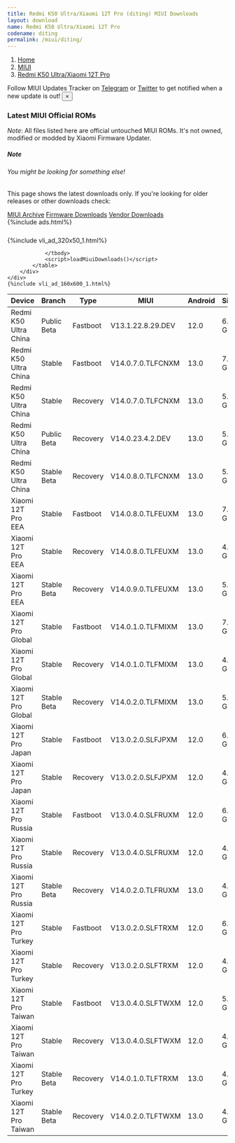 ```yaml
---
title: Redmi K50 Ultra/Xiaomi 12T Pro (diting) MIUI Downloads
layout: download
name: Redmi K50 Ultra/Xiaomi 12T Pro
codename: diting
permalink: /miui/diting/
---
```

<nav aria-label="breadcrumb">
    <ol class="breadcrumb">
        <li class="breadcrumb-item"><a href="/">Home</a></li>
        <li class="breadcrumb-item"><a href="/miui/">MIUI</a></li>
        <li class="breadcrumb-item active" aria-current="page"><a href="/miui/diting/">Redmi K50 Ultra/Xiaomi 12T Pro</a></li>
    </ol>
</nav>
<div class="alert alert-primary alert-dismissible fade show" role="alert">
    Follow MIUI Updates Tracker on <a href="https://t.me/MIUIUpdatesTracker" class="alert-link">Telegram</a>
     or <a href="https://twitter.com/MiFwUpdater" class="alert-link">Twitter</a> to get notified when a new update is out!
    <button type="button" class="close" data-dismiss="alert" aria-label="Close">
        <span aria-hidden="true">&times;</span>
    </button>
</div>

### Latest MIUI Official ROMs
*Note*: All files listed here are official untouched MIUI ROMs. It's not owned, modified or modded by Xiaomi Firmware Updater.
<div class="card">
  <div class="card-body">
    <h5 class="card-title">Note</h5>
    <h6 class="card-subtitle mb-2 text-muted">You might be looking for something else!</h6>
    <p class="card-text">This page shows the latest downloads only.
     If you're looking for older releases or other downloads check:</p>
    <a href="/archive/miui/diting/" class="card-link">MIUI Archive</a>
    <a href="/firmware/diting/" class="card-link">Firmware Downloads</a>
    <a href="/vendor/diting/" class="card-link">Vendor Downloads</a>
  </div>
</div>
{%include ads.html%}
<div class="row justify-content-center">
    <div class="col-10">
        <div class="table-responsive-md" style="margin-top: 25px;">
            {%include vli_ad_320x50_1.html%}
            <table id="miui" class="display dt-responsive nowrap compact table table-striped table-hover table-sm">
                <thead class="thead-dark">
                    <tr>
                        <th data-ref="device">Device</th>
                        <th data-ref="branch">Branch</th>
                        <th data-ref="type">Type</th>
                        <th data-ref="miui">MIUI</th>
                        <th data-ref="android">Android</th>
                        <th data-ref="size">Size</th>
                        <th data-ref="size">Date</th>
                        <th data-ref="link">Link</th>
                    </tr>
                </thead>
                <tbody>
                <tr><td>Redmi K50 Ultra China</td><td>Public Beta</td><td>Fastboot</td><td>V13.1.22.8.29.DEV</td><td>12.0</td><td>6.1 GB</td><td>2022-09-07</td><td><a href="/miui/diting/public beta/V13.1.22.8.29.DEV/">Download</a></td></tr>
<tr><td>Redmi K50 Ultra China</td><td>Stable</td><td>Fastboot</td><td>V14.0.7.0.TLFCNXM</td><td>13.0</td><td>7.3 GB</td><td>2023-02-09</td><td><a href="/miui/diting/stable/V14.0.7.0.TLFCNXM/">Download</a></td></tr>
<tr><td>Redmi K50 Ultra China</td><td>Stable</td><td>Recovery</td><td>V14.0.7.0.TLFCNXM</td><td>13.0</td><td>5.9 GB</td><td>2023-02-27</td><td><a href="/miui/diting/stable/V14.0.7.0.TLFCNXM/">Download</a></td></tr>
<tr><td>Redmi K50 Ultra China</td><td>Public Beta</td><td>Recovery</td><td>V14.0.23.4.2.DEV</td><td>13.0</td><td>5.8 GB</td><td>2023-04-07</td><td><a href="/miui/diting/public beta/V14.0.23.4.2.DEV/">Download</a></td></tr>
<tr><td>Redmi K50 Ultra China</td><td>Stable Beta</td><td>Recovery</td><td>V14.0.8.0.TLFCNXM</td><td>13.0</td><td>5.9 GB</td><td>2023-04-04</td><td><a href="/miui/diting/stable beta/V14.0.8.0.TLFCNXM/">Download</a></td></tr>
<tr><td>Xiaomi 12T Pro EEA</td><td>Stable</td><td>Fastboot</td><td>V14.0.8.0.TLFEUXM</td><td>13.0</td><td>7.1 GB</td><td>2023-03-13</td><td><a href="/miui/diting/stable/V14.0.8.0.TLFEUXM/">Download</a></td></tr>
<tr><td>Xiaomi 12T Pro EEA</td><td>Stable</td><td>Recovery</td><td>V14.0.8.0.TLFEUXM</td><td>13.0</td><td>4.9 GB</td><td>2023-03-28</td><td><a href="/miui/diting/stable/V14.0.8.0.TLFEUXM/">Download</a></td></tr>
<tr><td>Xiaomi 12T Pro EEA</td><td>Stable Beta</td><td>Recovery</td><td>V14.0.9.0.TLFEUXM</td><td>13.0</td><td>5.0 GB</td><td>2023-03-31</td><td><a href="/miui/diting/stable beta/V14.0.9.0.TLFEUXM/">Download</a></td></tr>
<tr><td>Xiaomi 12T Pro Global</td><td>Stable</td><td>Fastboot</td><td>V14.0.1.0.TLFMIXM</td><td>13.0</td><td>7.1 GB</td><td>2023-02-07</td><td><a href="/miui/diting/stable/V14.0.1.0.TLFMIXM/">Download</a></td></tr>
<tr><td>Xiaomi 12T Pro Global</td><td>Stable</td><td>Recovery</td><td>V14.0.1.0.TLFMIXM</td><td>13.0</td><td>4.9 GB</td><td>2023-02-16</td><td><a href="/miui/diting/stable/V14.0.1.0.TLFMIXM/">Download</a></td></tr>
<tr><td>Xiaomi 12T Pro Global</td><td>Stable Beta</td><td>Recovery</td><td>V14.0.2.0.TLFMIXM</td><td>13.0</td><td>5.0 GB</td><td>2023-04-14</td><td><a href="/miui/diting/stable beta/V14.0.2.0.TLFMIXM/">Download</a></td></tr>
<tr><td>Xiaomi 12T Pro Japan</td><td>Stable</td><td>Fastboot</td><td>V13.0.2.0.SLFJPXM</td><td>12.0</td><td>6.2 GB</td><td>2022-12-07</td><td><a href="/miui/diting/stable/V13.0.2.0.SLFJPXM/">Download</a></td></tr>
<tr><td>Xiaomi 12T Pro Japan</td><td>Stable</td><td>Recovery</td><td>V13.0.2.0.SLFJPXM</td><td>12.0</td><td>4.5 GB</td><td>2022-12-14</td><td><a href="/miui/diting/stable/V13.0.2.0.SLFJPXM/">Download</a></td></tr>
<tr><td>Xiaomi 12T Pro Russia</td><td>Stable</td><td>Fastboot</td><td>V13.0.4.0.SLFRUXM</td><td>12.0</td><td>6.2 GB</td><td>2023-01-04</td><td><a href="/miui/diting/stable/V13.0.4.0.SLFRUXM/">Download</a></td></tr>
<tr><td>Xiaomi 12T Pro Russia</td><td>Stable</td><td>Recovery</td><td>V13.0.4.0.SLFRUXM</td><td>12.0</td><td>4.4 GB</td><td>2023-02-01</td><td><a href="/miui/diting/stable/V13.0.4.0.SLFRUXM/">Download</a></td></tr>
<tr><td>Xiaomi 12T Pro Russia</td><td>Stable Beta</td><td>Recovery</td><td>V14.0.2.0.TLFRUXM</td><td>13.0</td><td>4.8 GB</td><td>2023-03-21</td><td><a href="/miui/diting/stable beta/V14.0.2.0.TLFRUXM/">Download</a></td></tr>
<tr><td>Xiaomi 12T Pro Turkey</td><td>Stable</td><td>Fastboot</td><td>V13.0.2.0.SLFTRXM</td><td>12.0</td><td>6.1 GB</td><td>2022-09-29</td><td><a href="/miui/diting/stable/V13.0.2.0.SLFTRXM/">Download</a></td></tr>
<tr><td>Xiaomi 12T Pro Turkey</td><td>Stable</td><td>Recovery</td><td>V13.0.2.0.SLFTRXM</td><td>12.0</td><td>4.5 GB</td><td>2022-10-12</td><td><a href="/miui/diting/stable/V13.0.2.0.SLFTRXM/">Download</a></td></tr>
<tr><td>Xiaomi 12T Pro Taiwan</td><td>Stable</td><td>Fastboot</td><td>V13.0.4.0.SLFTWXM</td><td>12.0</td><td>5.8 GB</td><td>2023-01-06</td><td><a href="/miui/diting/stable/V13.0.4.0.SLFTWXM/">Download</a></td></tr>
<tr><td>Xiaomi 12T Pro Taiwan</td><td>Stable</td><td>Recovery</td><td>V13.0.4.0.SLFTWXM</td><td>12.0</td><td>4.4 GB</td><td>2023-02-01</td><td><a href="/miui/diting/stable/V13.0.4.0.SLFTWXM/">Download</a></td></tr>
<tr><td>Xiaomi 12T Pro Turkey</td><td>Stable Beta</td><td>Recovery</td><td>V14.0.1.0.TLFTRXM</td><td>13.0</td><td>4.8 GB</td><td>2023-03-15</td><td><a href="/miui/diting/stable beta/V14.0.1.0.TLFTRXM/">Download</a></td></tr>
<tr><td>Xiaomi 12T Pro Taiwan</td><td>Stable Beta</td><td>Recovery</td><td>V14.0.2.0.TLFTWXM</td><td>13.0</td><td>4.8 GB</td><td>2023-03-21</td><td><a href="/miui/diting/stable beta/V14.0.2.0.TLFTWXM/">Download</a></td></tr>

                </tbody>
                <script>loadMiuiDownloads()</script>
            </table>
        </div>
    </div>
    {%include vli_ad_160x600_1.html%}
</div>
